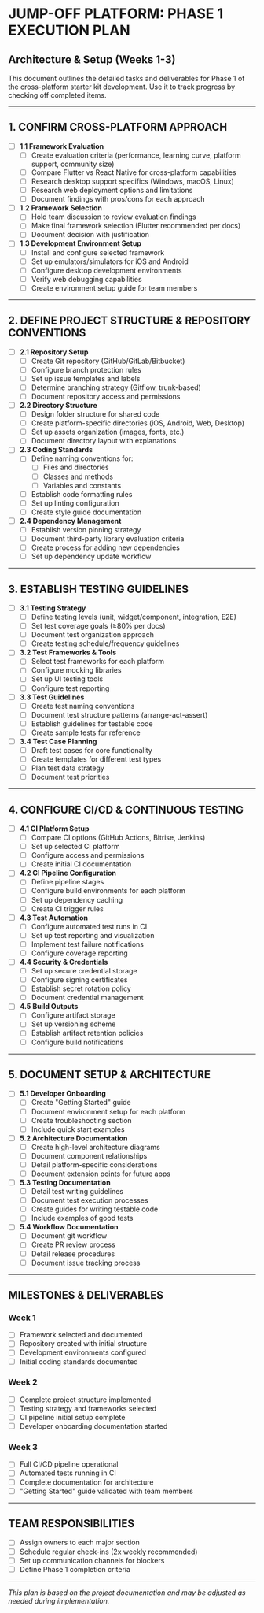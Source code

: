 # JUMP-OFF PLATFORM: PHASE 1 EXECUTION PLAN
## Architecture & Setup (Weeks 1-3)

This document outlines the detailed tasks and deliverables for Phase 1 of the cross-platform starter kit development. Use it to track progress by checking off completed items.

---

## 1. CONFIRM CROSS-PLATFORM APPROACH

- [ ] **1.1 Framework Evaluation**
  - [ ] Create evaluation criteria (performance, learning curve, platform support, community size)
  - [ ] Compare Flutter vs React Native for cross-platform capabilities
  - [ ] Research desktop support specifics (Windows, macOS, Linux)
  - [ ] Research web deployment options and limitations
  - [ ] Document findings with pros/cons for each approach

- [ ] **1.2 Framework Selection**
  - [ ] Hold team discussion to review evaluation findings
  - [ ] Make final framework selection (Flutter recommended per docs)
  - [ ] Document decision with justification

- [ ] **1.3 Development Environment Setup**
  - [ ] Install and configure selected framework
  - [ ] Set up emulators/simulators for iOS and Android
  - [ ] Configure desktop development environments
  - [ ] Verify web debugging capabilities
  - [ ] Create environment setup guide for team members

---

## 2. DEFINE PROJECT STRUCTURE & REPOSITORY CONVENTIONS

- [ ] **2.1 Repository Setup**
  - [ ] Create Git repository (GitHub/GitLab/Bitbucket)
  - [ ] Configure branch protection rules
  - [ ] Set up issue templates and labels
  - [ ] Determine branching strategy (Gitflow, trunk-based)
  - [ ] Document repository access and permissions

- [ ] **2.2 Directory Structure**
  - [ ] Design folder structure for shared code
  - [ ] Create platform-specific directories (iOS, Android, Web, Desktop)
  - [ ] Set up assets organization (images, fonts, etc.)
  - [ ] Document directory layout with explanations

- [ ] **2.3 Coding Standards**
  - [ ] Define naming conventions for:
    - [ ] Files and directories
    - [ ] Classes and methods
    - [ ] Variables and constants
  - [ ] Establish code formatting rules
  - [ ] Set up linting configuration
  - [ ] Create style guide documentation

- [ ] **2.4 Dependency Management**
  - [ ] Establish version pinning strategy
  - [ ] Document third-party library evaluation criteria
  - [ ] Create process for adding new dependencies
  - [ ] Set up dependency update workflow

---

## 3. ESTABLISH TESTING GUIDELINES

- [ ] **3.1 Testing Strategy**
  - [ ] Define testing levels (unit, widget/component, integration, E2E)
  - [ ] Set test coverage goals (≥80% per docs)
  - [ ] Document test organization approach
  - [ ] Create testing schedule/frequency guidelines

- [ ] **3.2 Test Frameworks & Tools**
  - [ ] Select test frameworks for each platform
  - [ ] Configure mocking libraries
  - [ ] Set up UI testing tools
  - [ ] Configure test reporting

- [ ] **3.3 Test Guidelines**
  - [ ] Create test naming conventions
  - [ ] Document test structure patterns (arrange-act-assert)
  - [ ] Establish guidelines for testable code
  - [ ] Create sample tests for reference

- [ ] **3.4 Test Case Planning**
  - [ ] Draft test cases for core functionality
  - [ ] Create templates for different test types
  - [ ] Plan test data strategy
  - [ ] Document test priorities

---

## 4. CONFIGURE CI/CD & CONTINUOUS TESTING

- [ ] **4.1 CI Platform Setup**
  - [ ] Compare CI options (GitHub Actions, Bitrise, Jenkins)
  - [ ] Set up selected CI platform
  - [ ] Configure access and permissions
  - [ ] Create initial CI documentation

- [ ] **4.2 CI Pipeline Configuration**
  - [ ] Define pipeline stages
  - [ ] Configure build environments for each platform
  - [ ] Set up dependency caching
  - [ ] Create CI trigger rules

- [ ] **4.3 Test Automation**
  - [ ] Configure automated test runs in CI
  - [ ] Set up test reporting and visualization
  - [ ] Implement test failure notifications
  - [ ] Configure coverage reporting

- [ ] **4.4 Security & Credentials**
  - [ ] Set up secure credential storage
  - [ ] Configure signing certificates
  - [ ] Establish secret rotation policy
  - [ ] Document credential management

- [ ] **4.5 Build Outputs**
  - [ ] Configure artifact storage
  - [ ] Set up versioning scheme
  - [ ] Establish artifact retention policies
  - [ ] Configure build notifications

---

## 5. DOCUMENT SETUP & ARCHITECTURE

- [ ] **5.1 Developer Onboarding**
  - [ ] Create "Getting Started" guide
  - [ ] Document environment setup for each platform
  - [ ] Create troubleshooting section
  - [ ] Include quick start examples

- [ ] **5.2 Architecture Documentation**
  - [ ] Create high-level architecture diagrams
  - [ ] Document component relationships
  - [ ] Detail platform-specific considerations
  - [ ] Document extension points for future apps

- [ ] **5.3 Testing Documentation**
  - [ ] Detail test writing guidelines
  - [ ] Document test execution processes
  - [ ] Create guides for writing testable code
  - [ ] Include examples of good tests

- [ ] **5.4 Workflow Documentation**
  - [ ] Document git workflow
  - [ ] Create PR review process
  - [ ] Detail release procedures
  - [ ] Document issue tracking process

---

## MILESTONES & DELIVERABLES

### Week 1
- [ ] Framework selected and documented
- [ ] Repository created with initial structure
- [ ] Development environments configured
- [ ] Initial coding standards documented

### Week 2
- [ ] Complete project structure implemented
- [ ] Testing strategy and frameworks selected
- [ ] CI pipeline initial setup complete
- [ ] Developer onboarding documentation started

### Week 3
- [ ] Full CI/CD pipeline operational
- [ ] Automated tests running in CI
- [ ] Complete documentation for architecture
- [ ] "Getting Started" guide validated with team members

---

## TEAM RESPONSIBILITIES

- [ ] Assign owners to each major section
- [ ] Schedule regular check-ins (2x weekly recommended)
- [ ] Set up communication channels for blockers
- [ ] Define Phase 1 completion criteria

---

*This plan is based on the project documentation and may be adjusted as needed during implementation.*
